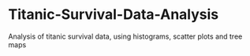# Titanic-Survival-Data-Analysis
Analysis of titanic survival data, using histograms, scatter plots and tree maps
